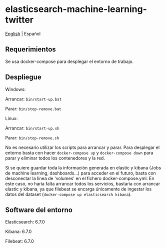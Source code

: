 # elasticsearch-machine-learning-twitter

[English](./README.md) | Español

## Requerimientos

Se usa docker-compose para desplegar el entorno de trabajo.

## Despliegue

Windows: 

Arrancar: ```bin/start-up.bat```

Parar: ```bin/stop-remove.bat```

Linux: 

Arrancar: ```bin/start-up.sh```

Parar: ```bin/stop-remove.sh```

No es necesario utilizar los scripts para arrancar y parar. Para desplegar el entorno basta con hacer ```docker-compose up``` y ```docker-compose down``` para parar y eliminar todos los contenedores y la red.

Si se quiere guardar toda la información generada en elastic y kibana (Jobs de machine learning, dashboards...) para acceder en el futuro, basta con desconectar la línea de 'volumes' en el fichero docker-compose.yml. En este caso, no haría falta arrancar todos los servicios, bastaría con arrancar elastic y kibana, ya que filebeat se encarga únicamente de ingestar los datos del dataset (```docker-compose up elasticsearch kibana```).

## Software del entorno

Elasticsearch: 6.7.0

Kibana: 6.7.0

Filebeat: 6.7.0
